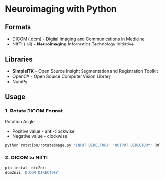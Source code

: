 ﻿# Neuroimaging with Python
 
## Formats
- DICOM (.dcm) - Digital Imaging and Communications in Medicine
- NIfTI (.nii) - **Neuroimaging** Informatics Technology Initiative

## Libraries
- **SimpleITK** - Open Source Insight Segmentation and Registration Toolkit
- OpenCV - Open Source Computer Vision Library
- NumPy

## Usage
### 1. Rotate DICOM Format
Rotation Angle
- Positive value - anti-clockwise   
- Negative value - clockwise   
```python
python rotation/rotateimage.py 'INPUT DIRECTORY' 'OUTPUT DIRECTORY' ROTATION ANGLE
```

### 2. DICOM to NIfTI
```python
pip install dic2nii
dcm2nii 'DICOM DIRECTORY'
```
